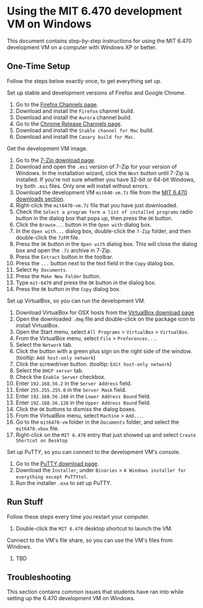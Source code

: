 # Using the MIT 6.470 development VM on Windows

This document contains step-by-step instructions for using the MIT 6.470
development VM on a computer with Windows XP or better.


## One-Time Setup

Follow the steps below exactly once, to get everything set up.

Set up stable and development versions of Firefox and Google Chrome.

1. Go to the [Firefox Channels page](http://www.mozilla.org/firefox/channel/).
1. Download and install the `Firefox` channel build.
1. Download and install the `Aurora` channel build.
1. Go to the
   [Chrome Release Channels page](http://www.chromium.org/getting-involved/dev-channel/).
1. Download and install the `Stable channel for Mac` build.
1. Download and install the `Canary build for Mac`.

Get the development VM image.

1. Go to the [7-Zip download page](http://7-zip.org/download.html).
1. Download and open the `.msi` version of 7-Zip for your version of Windows.
   In the installation wizard, click the `Next` button until 7-Zip is
   installed.
   If you're not sure whether you have 32-bit or 64-bit Windows, try both
   `.msi` files. Only one will install without errors.
1. Download the development VM `mit640-vm.7z` file from the
   [MIT 6.470 downloads section](http://6.470.scripts.mit.edu/TBD).
1. Right-click the `mit6470-vm.7z` file that you have just downloaded.
1. Check the `Select a program form a list of installed programs` radio button
   in the dialog box that pops up, then press the `OK` button.
1. Click the `Browse...` button in the `Open with` dialog box.
1. In the `Open with...` dialog box, double-click the `7-Zip` folder, and then
   double-click the `7zFM` file.
1. Press the `OK` button in the `Open with` dialog box. This will close the
   dialog box and open the `.7z` archive in 7-Zip.
1. Press the `Extract` button in the toolbar.
1. Press the `...` button next to the text field in the `Copy` dialog box.
1. Select `My Documents`.
1. Press the `Make New Folder` button.
1. Type `mit-6470` and press the `OK` button in the dialog box.
1. Press the `OK` button in the `Copy` dialog box.

Set up VirtualBox, so you can run the development VM.

1. Download VirtualBox for OSX hosts from the
   [VirtualBox download page](https://www.virtualbox.org/wiki/Downloads)
1. Open the downloaded `.dmg` file and double-click on the package icon to
   install VirtualBox.
1. Open the Start menu, select `All Programs` > `VirtualBox` > `VirtualBox`.
1. From the VirtualBox menu, select `File` > `Preferences...`.
1. Select the `Network` tab.
1. Click the button with a green plus sign on the right side of the window.
   (tooltip: `Add host-only network`)
1. Click the screwdriver button. (tooltip: `Edit host-only network`)
1. Select the `DHCP server` tab.
1. Check the `Enable Server` checkbox.
1. Enter `192.168.56.2` in the `Server Address` field.
1. Enter `255.255.255.0` in the `Server Mask` field.
1. Enter `192.168.56.100` in the `Lower Address Bound` field.
1. Enter `192.168.56.128` in the `Upper Address Bound` field.
1. Click the `OK` buttons to dismiss the dialog boxes.
1. From the VirtualBox menu, select `Machine` > `Add...`.
1. Go to the `mit6470-vm` folder in the `Documents` folder, and select the
   `mit6470.vbox` file.
1. Right-click on the `MIT 6.470` entry that just showed up and select
   `Create Shortcut on Desktop`

Set up PuTTY, so you can connect to the development VM's console.

1. Go to the
   [PuTTY download page](http://www.chiark.greenend.org.uk/~sgtatham/putty/download.html).
1. Download the `Installer`, under `Binaries` >
   `A Windows installer for everything except PuTTYtel`.
1. Run the installer `.exe` to set up PuTTY.

## Run Stuff

Follow these steps every time you restart your computer.

1. Double-click the `MIT 6.470` desktop shortcut to launch the VM.

Connect to the VM's file share, so you can use the VM's files from Windows.

1. TBD

## Troubleshooting

This section contains common issues that students have ran into while setting
up the 6.470 development VM on Windows.


